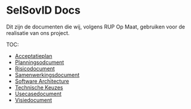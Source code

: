 # SelSovID Docs
Dit zijn de documenten die wij, volgens RUP Op Maat, gebruiken voor de realisatie van ons project.

TOC:
- [Acceptatieplan](Acceptatieplan.md)
- [Planningsodcument](Planningsdocument.md)
- [Risicodocument](Risicodocument.md)
- [Samenwerkingsdocument](Samenwerkingsdocument.md)
- [Software Architecture](Software%20Architecture.md)
- [Technische Keuzes](Technische%20Keuzes.md)
- [Usecasedocument](Usecasedocument.md)
- [Visiedocument](Visiedocument.md)